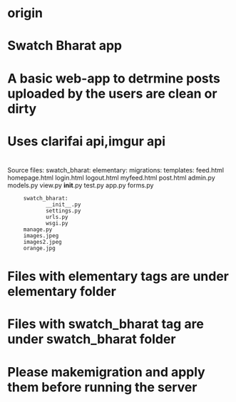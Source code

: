# origin
# Swatch Bharat app
# A basic web-app to detrmine posts uploaded by the users are clean or dirty 
# Uses clarifai api,imgur api
# 
#
Source files:
    swatch_bharat:
         elementary:
            migrations:
            templates:
                   feed.html
                   homepage.html
                   login.html
                   logout.html
                   myfeed.html
                   post.html
            admin.py
            models.py
            view.py
            __init__.py
            test.py
            app.py
            forms.py
            
         swatch_bharat:
                __init__.py
                settings.py
                urls.py
                wsgi.py
         manage.py
         images.jpeg
         images2.jpeg
         orange.jpg
         

# Files with elementary tags are under elementary folder
# Files with swatch_bharat tag are under swatch_bharat folder

# Please makemigration and apply them before running the server
